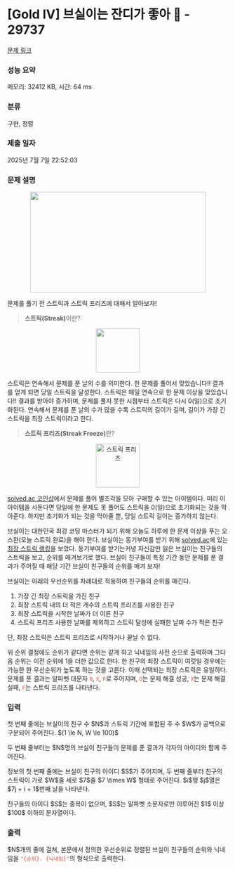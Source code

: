 # [Gold IV] 브실이는 잔디가 좋아 🌱 - 29737 

[문제 링크](https://www.acmicpc.net/problem/29737) 

### 성능 요약

메모리: 32412 KB, 시간: 64 ms

### 분류

구현, 정렬

### 제출 일자

2025년 7월 7일 22:52:03

### 문제 설명

<p style="text-align: center;"><img alt="" src="https://upload.acmicpc.net/ebd5c73e-5491-47bf-9d0d-02f0bdc50662/-/preview/" style="max-width: 100%; height: 229px; width: 400px;"></p>

<p>문제를 풀기 전 스트릭과 스트릭 프리즈에 대해서 알아보자!</p>

<blockquote>
<p><strong>스트릭(Streak)</strong>이란?</p>
</blockquote>

<p style="text-align: center;"><img alt="" src="https://upload.acmicpc.net/55571ac9-ee39-4a35-ad31-6571e89e67a2/-/preview/" style="width: 100px; height: 100px;"></p>

<p>스트릭은 연속해서 문제를 푼 날의 수를 의미한다. 한 문제를 풀어서 <span class="result-ac">맞았습니다!!</span> 결과를 얻게 되면 당일 스트릭을 달성한다. 스트릭은 매일 연속으로 한 문제 이상을 <span class="result-ac">맞았습니다!!</span> 결과를 받아야 증가하며, 문제를 풀지 못한 시점부터 스트릭은 다시 0(일)으로 초기화된다. 연속해서 문제를 푼 날의 수가 많을 수록 스트릭의 길이가 길며, 길이가 가장 긴 스트릭을 최장 스트릭이라고 한다.</p>

<blockquote>
<p><strong>스트릭 프리즈(Streak Freeze)</strong>란?</p>
</blockquote>

<p style="text-align: center;"><img alt="스트릭 프리즈" src="https://static.solved.ac/item/freeze-small-simple.svg" style="height: 100px; width: 100px;"></p>

<p><a href="https://solved.ac/coin/shop">solved.ac 코인샵</a>에서 문제를 풀어 별조각을 모아 구매할 수 있는 아이템이다. 미리 이 아이템을 사둔다면 당일에 한 문제도 못 풀어도 스트릭을 0(일)으로 초기화되는 것을 막아준다. 하지만 초기화가 되는 것을 막아줄 뿐, 당일 스트릭 길이는 증가하지 않는다.</p>

<p>브실이는 대한민국 최강 코딩 마스터가 되기 위해 오늘도 하루에 한 문제 이상을 푸는 오스완(오늘 스트릭 완료)을 해야 한다. 브실이는 동기부여를 받기 위해 <a href="https://solved.ac/">solved.ac</a>에 있는 <a href="https://solved.ac/ranking/streak">최장 스트릭 랭킹</a>을 보았다. 동기부여를 받기는커녕 자신감만 잃은 브실이는 친구들의 스트릭을 보고, 순위를 매겨보기로 했다. 브실이 친구들이 특정 기간 동안 문제를 푼 결과가 주어질 때 해당 기간 브실이 친구들의 순위를 매겨 보자! </p>

<p>브실이는 아래의 우선순위를 차례대로 적용하여 친구들의 순위를 매긴다.</p>

<ol>
	<li>가장 긴 최장 스트릭을 가진 친구</li>
	<li>최장 스트릭 내의 더 적은 개수의 스트릭 프리즈를 사용한 친구</li>
	<li>최장 스트릭을 시작한 날짜가 더 이른 친구</li>
	<li>스트릭 프리즈 사용한 날짜를 제외하고 스트릭 달성에 실패한 날짜 수가 적은 친구</li>
</ol>

<p>단, 최장 스트릭은 스트릭 프리즈로 시작하거나 끝날 수 없다.</p>

<p>위 순위 결정에도 순위가 같다면 순위는 같게 하고 닉네임의 사전 순으로 출력하며 그다음 순위는 이전 순위에 1을 더한 값으로 한다. 한 친구의 최장 스트릭이 여럿일 경우에는 가능한 한 우선순위가 높도록 하는 것을 고른다. 이때 선택되는 최장 스트릭은 유일하다. 문제를 푼 결과는 알파벳 대문자 <span data-darkreader-inline-color="" style="color: rgb(231, 76, 60); --darkreader-inline-color: #e95849;"><code>O</code></span>, <span data-darkreader-inline-color="" style="color: rgb(231, 76, 60); --darkreader-inline-color: #e95849;"><code>X</code></span>, <code><span data-darkreader-inline-color="" style="color: rgb(231, 76, 60); --darkreader-inline-color: #e95849;">F</span></code>로 주어지며, <span data-darkreader-inline-color="" style="color: rgb(231, 76, 60); --darkreader-inline-color: #e95849;"><code>O</code></span>는 문제 해결 성공, <code><span data-darkreader-inline-color="" style="color: rgb(231, 76, 60); --darkreader-inline-color: #e95849;">X</span></code>는 문제 해결 실패, <code><span data-darkreader-inline-color="" style="color: rgb(231, 76, 60); --darkreader-inline-color: #e95849;">F</span></code>는 스트릭 프리즈를 나타낸다.</p>

### 입력 

 <p>첫 번째 줄에는 브실이의 친구 수 $N$과 스트릭 기간에 포함된 주 수 $W$가 공백으로 구분되어 주어진다. $(1 \le N, W \le 100)$</p>

<p>두 번째 줄부터는 $N$명의 브실이 친구들이 문제를 푼 결과가 각자의 아이디와 함께 주어진다.</p>

<p>정보의 첫 번째 줄에는 브실이 친구의 아이디 $S$가 주어지며, 두 번째 줄부터 친구의 스트릭이 가로 $W$줄 세로 $7$줄 $7 \times W$ 형태로 주어진다. $i$행 $j$열은 $7j + i + 1$번째 날을 나타낸다.</p>

<p>친구들의 아이디 $S$는 중복이 없으며, $S$는 알파벳 소문자로만 이루어진 $1$ 이상 $100$ 이하의 문자열이다.</p>

### 출력 

 <p>$N$개의 줄에 걸쳐, 본문에서 정의한 우선순위로 정렬된 브실이 친구들의 순위와 닉네임을 <span data-darkreader-inline-color="" style="color: rgb(231, 76, 60); --darkreader-inline-color: #e95849;"><code>"{순위}. {닉네임}"</code></span>의 형식으로 출력한다.</p>


